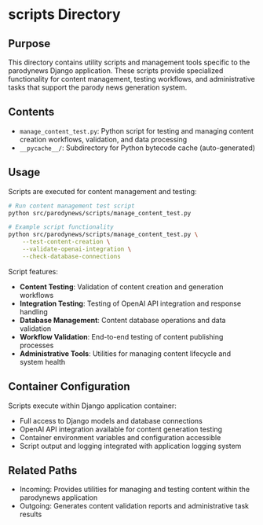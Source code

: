 
# scripts Directory

## Purpose
This directory contains utility scripts and management tools specific to the parodynews Django application. These scripts provide specialized functionality for content management, testing workflows, and administrative tasks that support the parody news generation system.

## Contents
- `manage_content_test.py`: Python script for testing and managing content creation workflows, validation, and data processing
- `__pycache__/`: Subdirectory for Python bytecode cache (auto-generated)

## Usage
Scripts are executed for content management and testing:

```bash
# Run content management test script
python src/parodynews/scripts/manage_content_test.py

# Example script functionality
python src/parodynews/scripts/manage_content_test.py \
    --test-content-creation \
    --validate-openai-integration \
    --check-database-connections
```

Script features:
- **Content Testing**: Validation of content creation and generation workflows
- **Integration Testing**: Testing of OpenAI API integration and response handling
- **Database Management**: Content database operations and data validation
- **Workflow Validation**: End-to-end testing of content publishing processes
- **Administrative Tools**: Utilities for managing content lifecycle and system health

## Container Configuration
Scripts execute within Django application container:
- Full access to Django models and database connections
- OpenAI API integration available for content generation testing
- Container environment variables and configuration accessible
- Script output and logging integrated with application logging system

## Related Paths
- Incoming: Provides utilities for managing and testing content within the parodynews application
- Outgoing: Generates content validation reports and administrative task results

